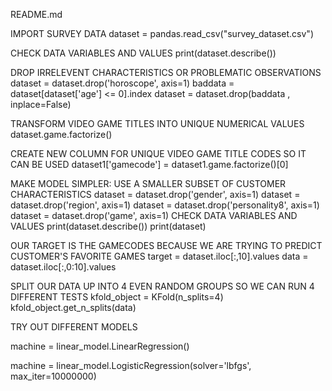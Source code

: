 README.md

IMPORT SURVEY DATA 
dataset = pandas.read_csv("survey_dataset.csv")

CHECK DATA VARIABLES AND VALUES
print(dataset.describe())

DROP IRRELEVENT CHARACTERISTICS OR PROBLEMATIC OBSERVATIONS
dataset = dataset.drop('horoscope', axis=1)
baddata = dataset[dataset['age'] <= 0].index
dataset = dataset.drop(baddata , inplace=False) 

TRANSFORM VIDEO GAME TITLES INTO UNIQUE NUMERICAL VALUES
dataset.game.factorize()

CREATE NEW COLUMN FOR UNIQUE VIDEO GAME TITLE CODES SO IT CAN BE USED
dataset1['gamecode'] = dataset1.game.factorize()[0]


MAKE MODEL SIMPLER: USE A SMALLER SUBSET OF CUSTOMER CHARACTERISTICS 
dataset = dataset.drop('gender', axis=1)
dataset = dataset.drop('region', axis=1)
dataset = dataset.drop('personality8', axis=1)
dataset = dataset.drop('game', axis=1)
CHECK DATA VARIABLES AND VALUES
print(dataset.describe())
print(dataset)

OUR TARGET IS THE GAMECODES BECAUSE WE ARE TRYING TO PREDICT CUSTOMER'S FAVORITE GAMES
target = dataset.iloc[:,10].values
data = dataset.iloc[:,0:10].values


SPLIT OUR DATA UP INTO 4 EVEN RANDOM GROUPS SO WE CAN RUN 4 DIFFERENT TESTS
kfold_object = KFold(n_splits=4)
kfold_object.get_n_splits(data)

TRY OUT DIFFERENT MODELS

machine = linear_model.LinearRegression()


machine = linear_model.LogisticRegression(solver='lbfgs', max_iter=10000000)


